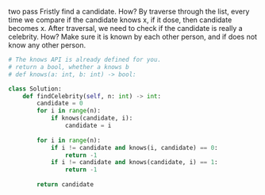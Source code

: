 two pass
Fristly find a candidate. How? By traverse through the list, every time we compare if the candidate knows x, if it dose, then candidate becomes x.
After traversal, we need to check if the candidate is really a celebrity. How? Make sure it is known by each other person, and if does not know any other person.
```Python
# The knows API is already defined for you.
# return a bool, whether a knows b
# def knows(a: int, b: int) -> bool:

class Solution:
    def findCelebrity(self, n: int) -> int:
        candidate = 0
        for i in range(n):
            if knows(candidate, i):
                candidate = i
        
        for i in range(n):
            if i != candidate and knows(i, candidate) == 0:
                return -1
            if i != candidate and knows(candidate, i) == 1:
                return -1
    
        return candidate

```
